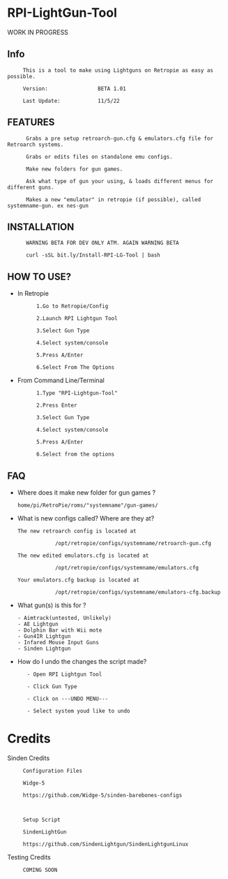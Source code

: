 # RPI-LightGun-Tool
WORK IN PROGRESS

## Info 

         This is a tool to make using Lightguns on Retropie as easy as possible.
         
         Version:                BETA 1.01
         
         Last Update:            11/5/22

## FEATURES 

          Grabs a pre setup retroarch-gun.cfg & emulators.cfg file for Retroarch systems.

          Grabs or edits files on standalone emu configs.

          Make new folders for gun games. 

          Ask what type of gun your using, & loads different menus for different guns.
          
          Makes a new "emulator" in retropie (if possible), called systemname-gun. ex nes-gun

## INSTALLATION

          WARNING BETA FOR DEV ONLY ATM. AGAIN WARNING BETA 

          curl -sSL bit.ly/Install-RPI-LG-Tool | bash

## HOW TO USE?

- In Retropie

            1.Go to Retropie/Config
            
            2.Launch RPI Lightgun Tool 
            
            3.Select Gun Type

            4.Select system/console

            5.Press A/Enter

            6.Select From The Options 
            
            
- From Command Line/Terminal

            1.Type "RPI-Lightgun-Tool" 
                        
            2.Press Enter
            
            3.Select Gun Type
            
            4.Select system/console

            5.Press A/Enter

            6.Select from the options
## FAQ

- Where does it make new folder for gun games ?
      
      home/pi/RetroPie/roms/"systemname"/gun-games/
      
- What is new configs called? Where are they at?

      The new retroarch config is located at 
      
                  /opt/retropie/configs/systemname/retroarch-gun.cfg  
                  
      The new edited emulators.cfg is located at
      
                  /opt/retropie/configs/systemname/emulators.cfg
                  
      Your emulators.cfg backup is located at 
                  
                  /opt/retropie/configs/systemname/emulators-cfg.backup
      
- What gun(s) is this for ?
      
      - Aimtrack(untested, Unlikely)
      - AE Lightgun
      - Dolphin Bar with Wii mote
      - Gun4IR Lightgun
      - Infared Mouse Input Guns
      - Sinden Lightgun


- How do I undo the changes the script made?

         - Open RPI Lightgun Tool
         
         - Click Gun Type
         
         - Click on ---UNDO MENU---
         
         - Select system youd like to undo
         
         
# Credits 

Sinden Credits 
         
         Configuration Files
         
         Widge-5
         
         https://github.com/Widge-5/sinden-barebones-configs
         
         
         
         Setup Script 
         
         SindenLightGun
         
         https://github.com/SindenLightgun/SindenLightgunLinux
         
         
Testing Credits

         COMING SOON
